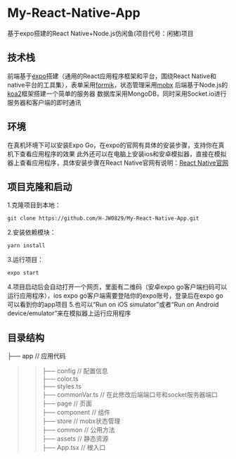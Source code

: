 # My-React-Native-App
基于expo搭建的React Native+Node.js仿闲鱼(项目代号：闲猪)项目

## 技术栈
前端基于[expo](https://docs.expo.io/)搭建（通用的React应用程序框架和平台，围绕React Native和native平台的工具集），表单采用[formik](https://formik.org/)，状态管理采用[mobx](https://cn.mobx.js.org/)
后端基于Node.js的[koa2](https://koa.bootcss.com/)框架搭建一个简单的服务器
数据库采用MongoDB，同时采用Socket.io进行服务器和客户端的即时通讯

## 环境
在真机环境下可以安装Expo Go，在expo的官网有具体的安装步骤，支持你在真机下查看应用程序的效果
此外还可以在电脑上安装ios和安卓模拟器，直接在模拟器上查看应用程序，具体安装步骤在React Native官网有说明：[React Native官网](https://www.react-native.cn/docs/environment-setup)

## 项目克隆和启动
1.克隆项目到本地：
```
git clone https://github.com/H-JW0829/My-React-Native-App.git
```
2.安装依赖模块：
```
yarn install
```
3.运行项目：
```
expo start
```
4.项目启动后会自动打开一个网页，里面有二维码（安卓expo go客户端扫码可以运行应用程序），ios expo go客户端需要登陆你的expo账号，登录后在expo go可以看到你的app项目
5.也可以“Run on iOS simulator”或者“Run on Android device/emulator”来在模拟器上运行应用程序

## 目录结构
├── app                         // 应用代码  
>>├── config                  // 配置信息  
        ├── color.ts  
        ├── styles.ts   
        ├── commonVar.ts          // 在此修改后端端口号和socket服务器端口   
    ├── page                    // 页面  
    ├── component               // 组件  
    ├── store                   // mobx状态管理   
    ├── common                  // 公用方法  
    ├── assets                  // 静态资源  
├── App.tsx                     // 根入口  
